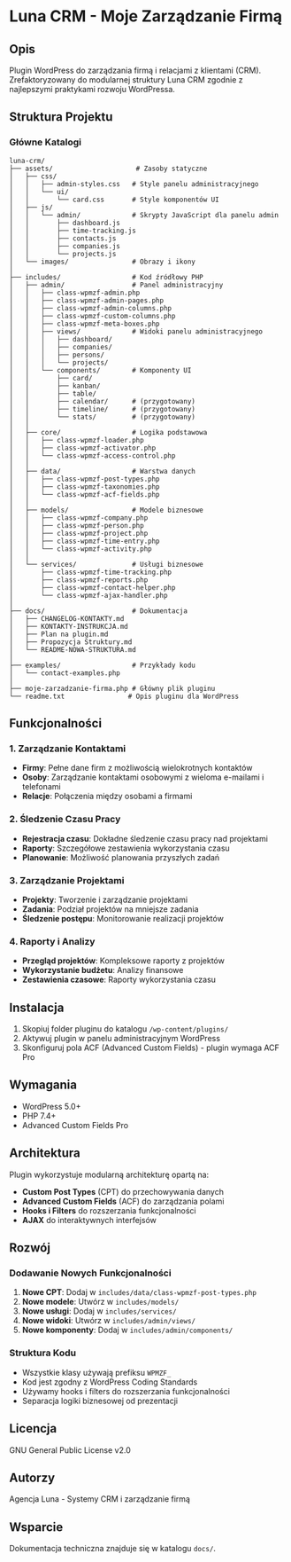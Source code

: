 # Luna CRM - Moje Zarządzanie Firmą

## Opis

Plugin WordPress do zarządzania firmą i relacjami z klientami (CRM). Zrefaktoryzowany do modularnej struktury Luna CRM zgodnie z najlepszymi praktykami rozwoju WordPressa.

## Struktura Projektu

### Główne Katalogi

```
luna-crm/
├── assets/                     # Zasoby statyczne
│   ├── css/
│   │   ├── admin-styles.css   # Style panelu administracyjnego
│   │   └── ui/
│   │       └── card.css       # Style komponentów UI
│   ├── js/
│   │   └── admin/             # Skrypty JavaScript dla panelu admin
│   │       ├── dashboard.js
│   │       ├── time-tracking.js
│   │       ├── contacts.js
│   │       ├── companies.js
│   │       └── projects.js
│   └── images/                # Obrazy i ikony
│
├── includes/                  # Kod źródłowy PHP
│   ├── admin/                 # Panel administracyjny
│   │   ├── class-wpmzf-admin.php
│   │   ├── class-wpmzf-admin-pages.php
│   │   ├── class-wpmzf-admin-columns.php
│   │   ├── class-wpmzf-custom-columns.php
│   │   ├── class-wpmzf-meta-boxes.php
│   │   ├── views/             # Widoki panelu administracyjnego
│   │   │   ├── dashboard/
│   │   │   ├── companies/
│   │   │   ├── persons/
│   │   │   └── projects/
│   │   └── components/        # Komponenty UI
│   │       ├── card/
│   │       ├── kanban/
│   │       ├── table/
│   │       ├── calendar/      # (przygotowany)
│   │       ├── timeline/      # (przygotowany)
│   │       └── stats/         # (przygotowany)
│   │
│   ├── core/                  # Logika podstawowa
│   │   ├── class-wpmzf-loader.php
│   │   ├── class-wpmzf-activator.php
│   │   └── class-wpmzf-access-control.php
│   │
│   ├── data/                  # Warstwa danych
│   │   ├── class-wpmzf-post-types.php
│   │   ├── class-wpmzf-taxonomies.php
│   │   └── class-wpmzf-acf-fields.php
│   │
│   ├── models/                # Modele biznesowe
│   │   ├── class-wpmzf-company.php
│   │   ├── class-wpmzf-person.php
│   │   ├── class-wpmzf-project.php
│   │   ├── class-wpmzf-time-entry.php
│   │   └── class-wpmzf-activity.php
│   │
│   └── services/              # Usługi biznesowe
│       ├── class-wpmzf-time-tracking.php
│       ├── class-wpmzf-reports.php
│       ├── class-wpmzf-contact-helper.php
│       └── class-wpmzf-ajax-handler.php
│
├── docs/                      # Dokumentacja
│   ├── CHANGELOG-KONTAKTY.md
│   ├── KONTAKTY-INSTRUKCJA.md
│   ├── Plan na plugin.md
│   ├── Propozycja Struktury.md
│   └── README-NOWA-STRUKTURA.md
│
├── examples/                  # Przykłady kodu
│   └── contact-examples.php
│
├── moje-zarzadzanie-firma.php # Główny plik pluginu
└── readme.txt                # Opis pluginu dla WordPress
```

## Funkcjonalności

### 1. Zarządzanie Kontaktami
- **Firmy**: Pełne dane firm z możliwością wielokrotnych kontaktów
- **Osoby**: Zarządzanie kontaktami osobowymi z wieloma e-mailami i telefonami
- **Relacje**: Połączenia między osobami a firmami

### 2. Śledzenie Czasu Pracy
- **Rejestracja czasu**: Dokładne śledzenie czasu pracy nad projektami
- **Raporty**: Szczegółowe zestawienia wykorzystania czasu
- **Planowanie**: Możliwość planowania przyszłych zadań

### 3. Zarządzanie Projektami
- **Projekty**: Tworzenie i zarządzanie projektami
- **Zadania**: Podział projektów na mniejsze zadania
- **Śledzenie postępu**: Monitorowanie realizacji projektów

### 4. Raporty i Analizy
- **Przegląd projektów**: Kompleksowe raporty z projektów
- **Wykorzystanie budżetu**: Analizy finansowe
- **Zestawienia czasowe**: Raporty wykorzystania czasu

## Instalacja

1. Skopiuj folder pluginu do katalogu `/wp-content/plugins/`
2. Aktywuj plugin w panelu administracyjnym WordPress
3. Skonfiguruj pola ACF (Advanced Custom Fields) - plugin wymaga ACF Pro

## Wymagania

- WordPress 5.0+
- PHP 7.4+
- Advanced Custom Fields Pro

## Architektura

Plugin wykorzystuje modularną architekturę opartą na:
- **Custom Post Types** (CPT) do przechowywania danych
- **Advanced Custom Fields** (ACF) do zarządzania polami
- **Hooks i Filters** do rozszerzania funkcjonalności
- **AJAX** do interaktywnych interfejsów

## Rozwój

### Dodawanie Nowych Funkcjonalności

1. **Nowe CPT**: Dodaj w `includes/data/class-wpmzf-post-types.php`
2. **Nowe modele**: Utwórz w `includes/models/`
3. **Nowe usługi**: Dodaj w `includes/services/`
4. **Nowe widoki**: Utwórz w `includes/admin/views/`
5. **Nowe komponenty**: Dodaj w `includes/admin/components/`

### Struktura Kodu

- Wszystkie klasy używają prefiksu `WPMZF_`
- Kod jest zgodny z WordPress Coding Standards
- Używamy hooks i filters do rozszerzania funkcjonalności
- Separacja logiki biznesowej od prezentacji

## Licencja

GNU General Public License v2.0

## Autorzy

Agencja Luna - Systemy CRM i zarządzanie firmą

## Wsparcie

Dokumentacja techniczna znajduje się w katalogu `docs/`.
